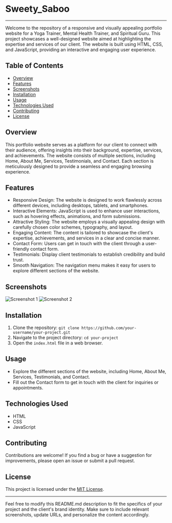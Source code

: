 # Sweety_Saboo



---


Welcome to the repository of a responsive and visually appealing portfolio website for a Yoga Trainer, Mental Health Trainer, and Spiritual Guru. This project showcases a well-designed website aimed at highlighting the expertise and services of our client. The website is built using HTML, CSS, and JavaScript, providing an interactive and engaging user experience.

## Table of Contents

- [Overview](#overview)
- [Features](#features)
- [Screenshots](#screenshots)
- [Installation](#installation)
- [Usage](#usage)
- [Technologies Used](#technologies-used)
- [Contributing](#contributing)
- [License](#license)

## Overview

This portfolio website serves as a platform for our client to connect with their audience, offering insights into their background, expertise, services, and achievements. The website consists of multiple sections, including Home, About Me, Services, Testimonials, and Contact. Each section is meticulously designed to provide a seamless and engaging browsing experience.

## Features

- Responsive Design: The website is designed to work flawlessly across different devices, including desktops, tablets, and smartphones.
- Interactive Elements: JavaScript is used to enhance user interactions, such as hovering effects, animations, and form submissions.
- Attractive Styling: The website employs a visually appealing design with carefully chosen color schemes, typography, and layout.
- Engaging Content: The content is tailored to showcase the client's expertise, achievements, and services in a clear and concise manner.
- Contact Form: Users can get in touch with the client through a user-friendly contact form.
- Testimonials: Display client testimonials to establish credibility and build trust.
- Smooth Navigation: The navigation menu makes it easy for users to explore different sections of the website.

## Screenshots

![Screenshot 1](/screenshots/screenshot1.png)
![Screenshot 2](/screenshots/screenshot2.png)

## Installation

1. Clone the repository: `git clone https://github.com/your-username/your-project.git`
2. Navigate to the project directory: `cd your-project`
3. Open the `index.html` file in a web browser.

## Usage

- Explore the different sections of the website, including Home, About Me, Services, Testimonials, and Contact.
- Fill out the Contact form to get in touch with the client for inquiries or appointments.

## Technologies Used

- HTML
- CSS
- JavaScript

## Contributing

Contributions are welcome! If you find a bug or have a suggestion for improvements, please open an issue or submit a pull request.

## License

This project is licensed under the [MIT License](/LICENSE).

---

Feel free to modify this README.md description to fit the specifics of your project and the client's brand identity. Make sure to include relevant screenshots, update URLs, and personalize the content accordingly.
